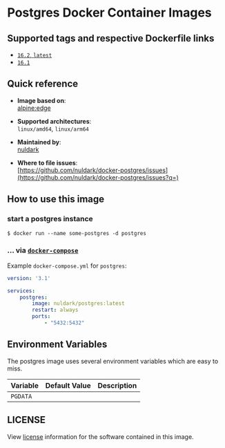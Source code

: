 # Postgres Docker Container Images

## Supported tags and respective Dockerfile links
- [`16.2`, `latest`](https://github.com/nuldark/docker-postgres/blob/master/16.2/Dockerfile)
- [`16.1`](https://github.com/nuldark/docker-postgres/blob/master/16.1/Dockerfile)

## Quick reference
- **Image based on**:   
  [alpine:edge](https://hub.docker.com/_/alpine)

- **Supported architectures**:    
  `linux/amd64`, `linux/arm64`

- **Maintained by**:  
  [nuldark](https://github.com/nuldark)

- **Where to file issues**:    
  [https://github.com/nuldark/docker-postgres/issues](https://github.com/nuldark/docker-postgres/issues?q=)

## How to use this image

### start a postgres instance

```console
$ docker run --name some-postgres -d postgres
```

### ... via [`docker-compose`](https://github.com/docker/compose)
Example `docker-compose.yml` for `postgres`:

```yaml
version: '3.1'

services:
    postgres:
        image: nuldark/postgres:latest
        restart: always
        ports:
            - "5432:5432"
```

## Environment Variables

The postgres image uses several environment variables which are easy to miss.

| Variable | Default Value | Description |
|----------|---------------|-------------|
| `PGDATA` |               |             |

## LICENSE

View [license](https://www.postgresql.org/about/licence/) information for the software contained in this image.